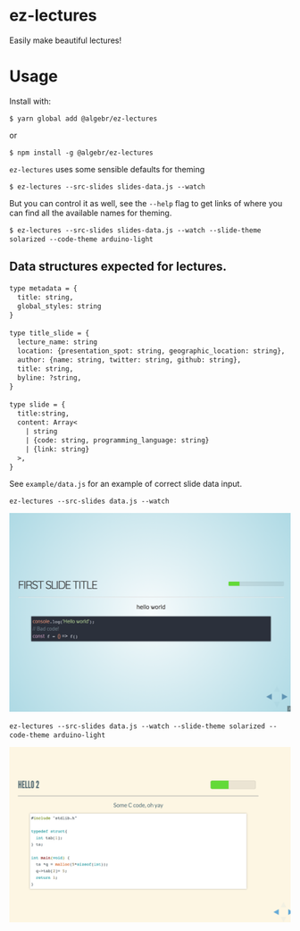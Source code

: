 # ez-lectures

Easily make beautiful lectures!

# Usage

Install with: 
```
$ yarn global add @algebr/ez-lectures
```

or 
```
$ npm install -g @algebr/ez-lectures
```

`ez-lectures` uses some sensible defaults for theming

```
$ ez-lectures --src-slides slides-data.js --watch
```

But you can control it as well, see the `--help` flag to get links of
where you can find all the available names for theming.

```
$ ez-lectures --src-slides slides-data.js --watch --slide-theme solarized --code-theme arduino-light
```

## Data structures expected for lectures. 

```
type metadata = {
  title: string,
  global_styles: string
}

type title_slide = {
  lecture_name: string
  location: {presentation_spot: string, geographic_location: string},
  author: {name: string, twitter: string, github: string},
  title: string,
  byline: ?string, 
}

type slide = {
  title:string,
  content: Array<
    | string 
    | {code: string, programming_language: string}
    | {link: string}
  >,
}

```

See `example/data.js` for an example of correct slide data input.

```
ez-lectures --src-slides data.js --watch
```

![](./sky-example.png)

```
ez-lectures --src-slides data.js --watch --slide-theme solarized --code-theme arduino-light
```

![](./solarized.png)
